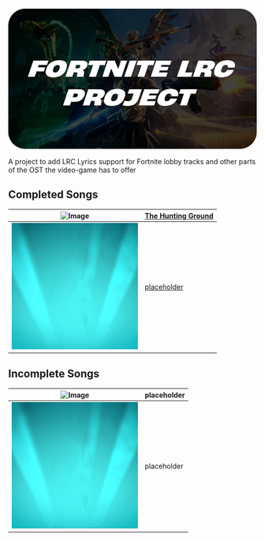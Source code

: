 ![Banner Image](/banner.png)

A project to add LRC Lyrics support for Fortnite lobby tracks and other parts of the OST the video-game has to offer

## Completed Songs

| ![Image](https://static.wikia.nocookie.net/fortnite/images/3/3e/The_Hunting_Ground_%28Cover_Art%29_-_Music_-_Fortnite.png/revision/latest?cb=20240308190845) | [The Hunting Ground](/lyrics/hunting-ground.lrc) |
|---|---|
| ![Image](/latest.png) | [placeholder](/nut/nut.nut) |


## Incomplete Songs

| ![Image](https://static.wikia.nocookie.net/fortnite/images/3/3e/The_Hunting_Ground_%28Cover_Art%29_-_Music_-_Fortnite.png/revision/latest?cb=20240308190845) | placeholder |
|---|---|
| ![Image](/latest.png) | placeholder |
